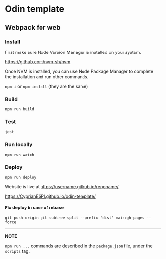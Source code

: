 # Odin template

## Webpack for web

### Install

First make sure Node Version Manager is installed on your system.

https://github.com/nvm-sh/nvm

Once NVM is installed, you can use Node Package Manager to complete the installation and run other commands.

`npm i` or `npm install` (they are the same)

### Build

`npm run build`

### Test

`jest`

### Run locally

`npm run watch`

### Deploy

`npm run deploy`

Website is live at https://username.github.io/reponame/

https://CyprianESPI.github.io/odin-template/

#### Fix deploy in case of rebase

`git push origin git subtree split --prefix 'dist' main:gh-pages --force`

---

**NOTE**

`npm run ...` commands are described in the `package.json` file, under the `scripts` tag.